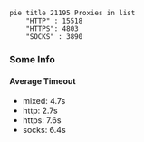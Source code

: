 
```mermaid
pie title 21195 Proxies in list
    "HTTP" : 15518
    "HTTPS": 4803
    "SOCKS" : 3890
```

### Some Info
#### Average Timeout

- mixed: 4.7s
- http: 2.7s
- https: 7.6s
- socks: 6.4s